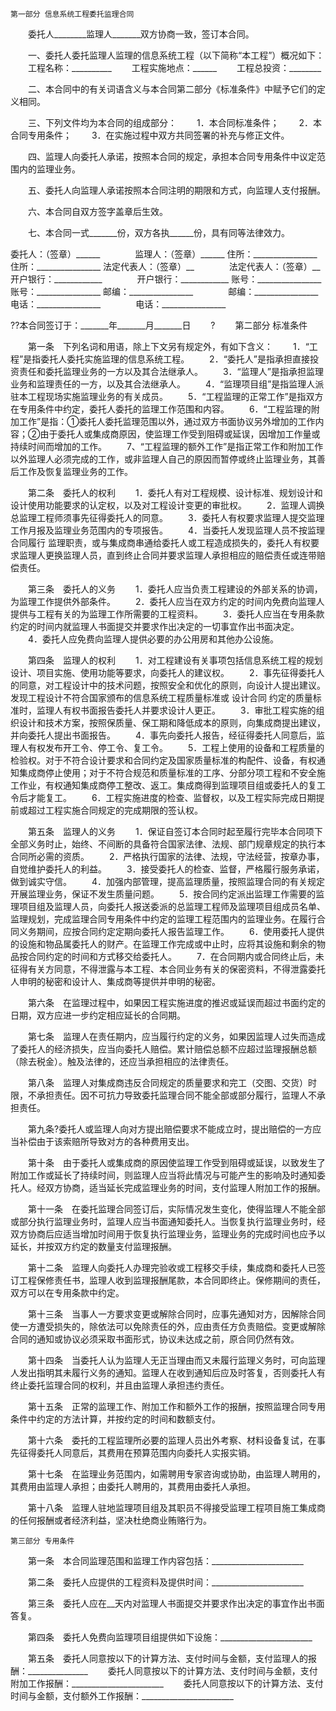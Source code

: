 
 


    第一部分 信息系统工程委托监理合同


　　委托人________监理人_______双方协商一致，签订本合同。


　　一、委托人委托监理人监理的信息系统工程（以下简称“本工程”）概况如下：
　　工程名称：__________
　　工程实施地点：______
　　工程总投资：________


　　二、本合同中的有关词语含义与本合同第二部分《标准条件》中赋予它们的定义相同。


　　三、下列文件均为本合同的组成部分：
　　1．本合同标准条件；
　　2．本合同专用条件；
　　3．在实施过程中双方共同签署的补充与修正文件。


　　四、监理人向委托人承诺，按照本合同的规定，承担本合同专用条件中议定范围内的监理业务。


　　五、委托人向监理人承诺按照本合同注明的期限和方式，向监理人支付报酬。


　　六、本合同自双方签字盖章后生效。


　　七、本合同一式_______份，双方各执______份，具有同等法律效力。



委托人：（签章）______　　　　监理人：（签章）______
住所：________________　　　　住所：________________
法定代表人：（签章）__　　　　法定代表人：（签章）__
开户银行：____________　　　　开户银行：____________
账号：________________　　　　账号：________________
邮编：________________　　　　邮编：________________
电话：________________　　　　电话：________________


??本合同签订于：_______年_______月_______日
　　?
　　第二部分 标准条件


　　第一条　下列名词和用语，除上下文另有规定外，有如下含义：
　　1．“工程”是指委托人委托实施监理的信息系统工程。
　　2．“委托人”是指承担直接投资责任和委托监理业务的一方以及其合法继承人。
　　3．“监理人”是指承担监理业务和监理责任的一方，以及其合法继承人。
　　4．“监理项目组”是指监理人派驻本工程现场实施监理业务的有关成员。
　　5．“工程监理的正常工作”是指双方在专用条件中约定，委托人委托的监理工作范围和内容。
　　6．“工程监理的附加工作”是指：①委托人委托监理范围以外，通过双方书面协议另外增加的工作内容；②由于委托人或集成商原因，使监理工作受到阻碍或延误，因增加工作量或持续时间而增加的工作。
　　7、“工程监理的额外工作”是指正常工作和附加工作以外监理人必须完成的工作，或非监理人自己的原因而暂停或终止监理业务，其善后工作及恢复监理业务的工作。


　　第二条　委托人的权利
　　1．委托人有对工程规模、设计标准、规划设计和设计使用功能要求的认定权，以及对工程设计变更的审批权。
　　2．监理人调换总监理工程师须事先征得委托人的同意。
　　3．委托人有权要求监理人提交监理工作月报及监理业务范围内的专项报告。
　　4．当委托人发现监理人员不按监理
合同履行
监理职责，或与集成商串通给委托人或工程造成损失的，委托人有权要求监理人更换监理人员，直到终止合同并要求监理人承担相应的赔偿责任或连带赔偿责任。


　　第三条　委托人的义务
　　1．委托人应当负责工程建设的外部关系的协调，为监理工作提供外部条件。
　　2．委托人应当在双方约定的时间内免费向监理人提供与工程有关的为监理工作所需要的工程资料。
　　3．委托人应当在专用条款约定的时间内就监理人书面提交并要求作出决定的一切事宜作出书面决定。
　　4．委托人应免费向监理人提供必要的办公用房和其他办公设施。


　　第四条　监理人的权利
　　1．对工程建设有关事项包括信息系统工程的规划设计、项目实施、使用功能等要求，向委托人的建议权。
　　2．事先征得委托人的同意，对工程设计中的技术问题，按照安全和优化的原则，向设计人提出建议。发现工程设计不符合国家颁布的信息系统工程质量标准或
设计合同
约定的质量标准时，监理人有权书面报告委托人并要求设计人更正。
　　3．审批工程实施的组织设计和技术方案，按照保质量、保工期和降低成本的原则，向集成商提出建议，并向委托人提出书面报告。
　　4．事先向委托人报告，经征得委托人同意后，监理人有权发布开工令、停工令、复工令。
　　5．工程上使用的设备和工程质量的检验权。对于不符合设计要求和合同约定及国家质量标准的构配件、设备，有权通知集成商停止使用；对于不符合规范和质量标准的工序、分部分项工程和不安全施工作业，有权通知集成商停工整改、返工。集成商得到监理项目组或委托人的复工令后才能复工。
　　6．工程实施进度的检查、监督权，以及工程实际完成日期提前或超过工程实施合同规定的完成期限的签认权。


　　第五条　监理人的义务
　　1．保证自签订本合同时起至履行完毕本合同项下全部义务时止，始终、不间断的具备符合国家法律、法规、部门规章规定的执行本合同所必需的资质。
　　2．严格执行国家的法律、法规，守法经营，按章办事，自觉维护委托人的利益。
　　3．接受委托人的检查、监督，严格履行服务承诺，做到诚实守信。
　　4．加强内部管理，提高监理质量，按照监理合同的有关规定开展监理业务，保证不发生质量问题。
　　5．按合同约定派出监理工作需要的监理项目组及监理人员，向委托人报送委派的总监理工程师及监理项目组成员名单、监理规划，完成监理合同专用条件中约定的监理工程范围内的监理业务。在履行合同义务期间，应按合同约定定期向委托人报告监理工作。
　　6．使用委托人提供的设施和物品属委托人的财产。在监理工作完成或中止时，应将其设施和剩余的物品按合同约定的时间和方式移交给委托人。
　　7．在合同期内或合同终止后，未征得有关方同意，不得泄露与本工程、本合同业务有关的保密资料，不得泄露委托人申明的秘密和设计人、集成商等提供并申明的秘密。


　　第六条　在监理过程中，如果因工程实施进度的推迟或延误而超过书面约定的日期，双方应进一步约定相应延长的合同期。


　　第七条　监理人在责任期内，应当履行约定的义务，如果因监理人过失而造成了委托人的经济损失，应当向委托人赔偿。累计赔偿总额不应超过监理报酬总额（除去税金）。触及法律的，还应当承担相应的法律责任。


　　第八条　监理人对集成商违反合同规定的质量要求和完工（交图、交货）时限，不承担责任。因不可抗力导致委托监理合同不能全部或部分履行，监理人不承担责任。


　　第九条?委托人或监理人向对方提出赔偿要求不能成立时，提出赔偿的一方应当补偿由于该索赔所导致对方的各种费用支出。


　　第十条　由于委托人或集成商的原因使监理工作受到阻碍或延误，以致发生了附加工作或延长了持续时间，则监理人应当将此情况与可能产生的影响及时通知委托人。经双方协商，适当延长完成监理业务的时间，支付监理人附加工作的报酬。


　　第十一条　在委托监理合同签订后，实际情况发生变化，使得监理人不能全部或部分执行监理业务时，监理人应当书面通知委托人。当恢复执行监理业务时，经双方协商后应适当增加时间用于恢复执行监理业务，监理业务的完成时间也应予以延长，并按双方约定的数量支付监理报酬。


　　第十二条　监理人向委托人办理完验收或工程移交手续，集成商和委托人已签订工程保修责任书，监理人收到监理报酬尾款，本合同即终止。保修期间的责任，双方可以在专用条款中约定。


　　第十三条　当事人一方要求变更或解除合同时，应事先通知对方，因解除合同使一方遭受损失的，除依法可以免除责任的外，应由责任方负责赔偿。变更或解除合同的通知或协议必须采取书面形式，协议未达成之前，原合同仍然有效。


　　第十四条　当委托人认为监理人无正当理由而又未履行监理义务时，可向监理人发出指明其未履行义务的通知。监理人在收到通知后应及时答复，否则委托人有终止委托监理合同的权利，并且由监理人承担违约责任。


　　第十五条　正常的监理工作、附加工作和额外工作的报酬，按照监理合同专用条件中约定的方法计算，并按约定的时间和数额支付。


　　第十六条　委托的工程监理所必要的监理人员出外考察、材料设备复试，在事先征得委托人同意后，其费用在预算范围内向委托人实报实销。


　　第十七条　在监理业务范围内，如需聘用专家咨询或协助，由监理人聘用的，其费用由监理人承担；由委托人聘用的，其费用由委托人承担。


　　第十八条　监理人驻地监理项目组及其职员不得接受监理工程项目施工集成商的任何报酬或者经济利益，坚决杜绝商业贿赂行为。


    第三部分 专用条件


　　第一条　本合同监理范围和监理工作内容包括：_______________________


　　第二条　委托人应提供的工程资料及提供时间：_______________________


　　第三条　委托人应在__天内对监理人书面提交并要求作出决定的事宜作出书面答复。


　　第四条　委托人免费向监理项目组提供如下设施：_______________________


　　第五条　委托人同意按以下的计算方法、支付时间与金额，支付监理人的报酬：_______________
　　委托人同意按以下的计算方法、支付时间与金额，支付附加工作报酬：_______________________
　　委托人同意按以下的计算方法、支付时间与金额，支付额外工作报酬：_______________________
 


 

 
 
 
 
 
  


  
 

  


  


  
 
 
 
 

